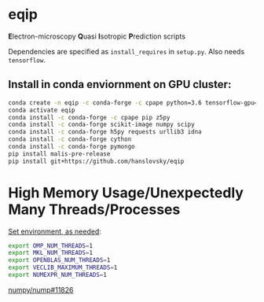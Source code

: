 # eqip
**E**lectron-microscopy **Q**uasi **I**sotropic **P**rediction scripts

Dependencies are specified as `install_requires` in `setup.py`. Also needs `tensorflow`.


## Install in conda enviornment on GPU cluster:
```sh
conda create -n eqip -c conda-forge -c cpape python=3.6 tensorflow-gpu=1.3
conda activate eqip
conda install -c conda-forge -c cpape pip z5py
conda install -c conda-forge scikit-image numpy scipy
conda install -c conda-forge h5py requests urllib3 idna
conda install -c conda-forge cython
conda install -c conda-forge pymongo
pip install malis-pre-release
pip install git+https://github.com/hanslovsky/eqip
```

# High Memory Usage/Unexpectedly Many Threads/Processes

[Set environment, as needed](https://stackoverflow.com/a/53224849/1725687):
```sh
export OMP_NUM_THREADS=1
export MKL_NUM_THREADS=1
export OPENBLAS_NUM_THREADS=1
export VECLIB_MAXIMUM_THREADS=1
export NUMEXPR_NUM_THREADS=1
```
 
 [numpy/nump#11826](https://github.com/numpy/numpy/issues/11826)
 
